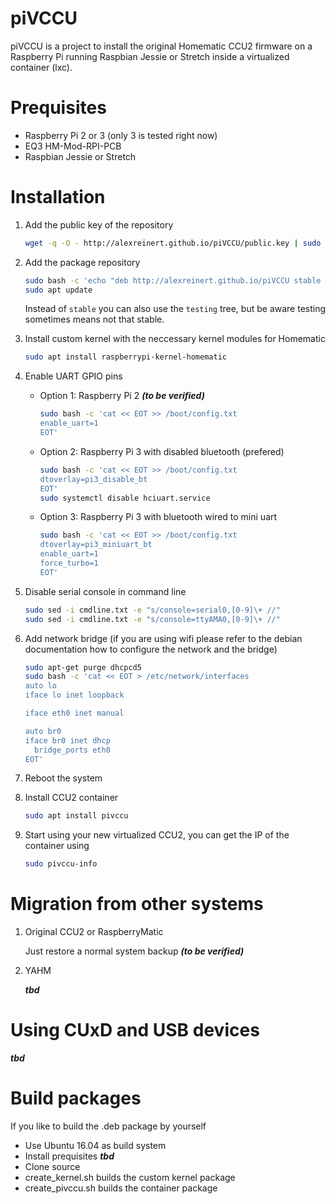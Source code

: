# piVCCU

piVCCU is a project to install the original Homematic CCU2 firmware on a Raspberry Pi running Raspbian Jessie or Stretch inside a virtualized container (lxc).

# Prequisites

* Raspberry Pi 2 or 3 (only 3 is tested right now)
* EQ3 HM-Mod-RPI-PCB
* Raspbian Jessie or Stretch

# Installation

1. Add the public key of the repository
   ```bash
   wget -q -O - http://alexreinert.github.io/piVCCU/public.key | sudo apt-key add -
   ```

2. Add the package repository
   ```bash
   sudo bash -c 'echo "deb http://alexreinert.github.io/piVCCU stable main" >> /etc/apt/sources.list'
   sudo apt update
   ```
   Instead of `stable` you can also use the `testing` tree, but be aware testing sometimes means not that stable.

3. Install custom kernel with the neccessary kernel modules for Homematic
   ```bash
   sudo apt install raspberrypi-kernel-homematic
   ```

4. Enable UART GPIO pins
   * Option 1: Raspberry Pi 2 *__(to be verified)__*
      ```bash
      sudo bash -c 'cat << EOT >> /boot/config.txt
      enable_uart=1
      EOT'
      ```
      
   * Option 2: Raspberry Pi 3 with disabled bluetooth (prefered)
      ```bash
      sudo bash -c 'cat << EOT >> /boot/config.txt
      dtoverlay=pi3_disable_bt
      EOT'
      sudo systemctl disable hciuart.service
      ```

   * Option 3: Raspberry Pi 3 with bluetooth wired to mini uart
      ```bash
      sudo bash -c 'cat << EOT >> /boot/config.txt
      dtoverlay=pi3_miniuart_bt
      enable_uart=1
      force_turbo=1
      EOT'
      ```

5. Disable serial console in command line
      ```bash
      sudo sed -i cmdline.txt -e "s/console=serial0,[0-9]\+ //"
      sudo sed -i cmdline.txt -e "s/console=ttyAMA0,[0-9]\+ //"
      ```

6. Add network bridge (if you are using wifi please refer to the debian documentation how to configure the network and the bridge)
   ```bash
   sudo apt-get purge dhcpcd5
   sudo bash -c 'cat << EOT > /etc/network/interfaces
   auto lo
   iface lo inet loopback
   
   iface eth0 inet manual
   
   auto br0
   iface br0 inet dhcp
     bridge_ports eth0
   EOT'
   ```

7. Reboot the system

8. Install CCU2 container
   ```bash
   sudo apt install pivccu
   ```

9. Start using your new virtualized CCU2, you can get the IP of the container using
   ```bash
   sudo pivccu-info
   ```

# Migration from other systems
1. Original CCU2 or RaspberryMatic

   Just restore a normal system backup *__(to be verified)__*

2. YAHM

   *__tbd__*

# Using CUxD and USB devices
*__tbd__*

# Build packages
If you like to build the .deb package by yourself
* Use Ubuntu 16.04 as build system
* Install prequisites *__tbd__*
* Clone source
* create_kernel.sh builds the custom kernel package
* create_pivccu.sh builds the container package
